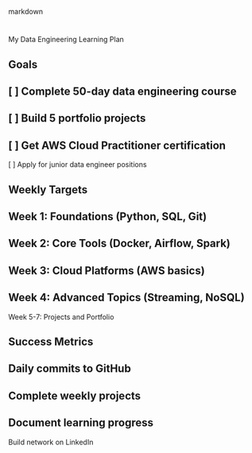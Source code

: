markdown
#
My Data Engineering Learning Plan
##
Goals
-
[ ] Complete 50-day data engineering course
-
[ ] Build 5 portfolio projects
-
[ ] Get AWS Cloud Practitioner certification
-
[ ] Apply for junior data engineer positions
##
Weekly Targets
-
Week 1: Foundations (Python, SQL, Git)
-
Week 2: Core Tools (Docker, Airflow, Spark)
-
Week 3: Cloud Platforms (AWS basics)
-
Week 4: Advanced Topics (Streaming, NoSQL)
-
Week 5-7: Projects and Portfolio
##
Success Metrics
-
Daily commits to GitHub
-
Complete weekly projects
-
Document learning progress
-
Build network on LinkedIn
